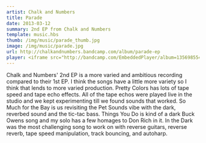 ```yaml
---
artist: Chalk and Numbers
title: Parade
date: 2013-03-12
summary: 2nd EP from Chalk and Numbers 
template: music.hbs
thumb: /img/music/parade_thumb.jpg
image: /img/music/parade.jpg
url: http://chalkandnumbers.bandcamp.com/album/parade-ep 
player: <iframe src="http://bandcamp.com/EmbeddedPlayer/album=1356985549/size=small/bgcol=333333/linkcol=ffffff/artwork=none/transparent=true/" seamless><a href="http://chalkandnumbers.bandcamp.com/album/parade-ep">Parade EP by Chalk And Numbers</a></iframe>
---
```

Chalk and Numbers' 2nd EP is a more varied and ambitious recording compared to their 1st EP. I think the songs have a little more variety so I think that lends to more varied production. Pretty Colors has lots of tape speed and tape echo effects. All of the tape echos were played live in the studio and we kept experimenting till we found sounds that worked. So Much for the Bay is us revisiting the Pet Sounds vibe with the dark, reverbed sound and the tic-tac bass. Things You Do is kind
of a dark Buck Owens song and my solo has a few homages to Don Rich in it. In the Dark was the most challenging song to work on with reverse guitars,
reverse reverb, tape speed manipulation, track bouncing, and autoharp. 

